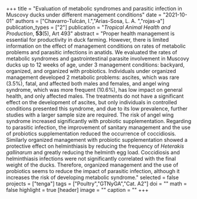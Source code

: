 +++
title = "Evaluation of metabolic syndromes and parasitic infection in Muscovy ducks under different management conditions"
date = "2021-10-01"
authors = ["Chavarro-Tulcán, I.","Arias-Sosa, L. A. ","rojas-a"]
publication_types = ["2"]
publication = "*Tropical Animal Health and Production*, **53**(5), Art 493"
abstract = "Proper health management is essential for productivity in duck farming. However, there is limited information on the effect of management conditions on rates of metabolic problems and parasitic infections in anatids. We evaluated the rates of metabolic syndromes and gastrointestinal parasite involvement in Muscovy ducks up to 12 weeks of age, under 3 management conditions: backyard, organized, and organized with probiotics. Individuals under organized management developed 2 metabolic problems: ascites, which was rare (3.5%), fatal, and affected both males and females, and angel wing syndrome, which was more frequent (10.6%), has low impact on general health, and only affected males. The treatments do not have a significant effect on the development of ascites, but only individuals in controlled conditions presented this syndrome, and due to its low prevalence, further studies with a larger sample size are required. The risk of angel wing syndrome increased significantly with probiotic supplementation. Regarding to parasitic infection, the improvement of sanitary management and the use of probiotics supplementation reduced the occurrence of coccidiosis. Similarly organized management with probiotic supplementation showed a protective effect on helminthiasis by reducing the frequency of *Heterakis gallinarum* and greatly reducing the helminth egg load. Coccidiosis and helminthiasis infections were not significantly correlated with the final weight of the ducks. Therefore, organized management and the use of probiotics seems to reduce the impact of parasitic infection, although it increases the risk of developing metabolic syndrome."
selected = false
projects = ["tenga"]
tags = ["Poultry","GTNyGA","Cat. A2"]
doi = ""
math = false
highlight = true
[header]
image = ""
caption = ""
+++
